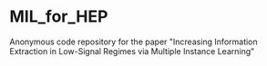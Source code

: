 # MIL_for_HEP
Anonymous code repository for the paper "Increasing Information Extraction in Low-Signal Regimes via Multiple Instance Learning"
